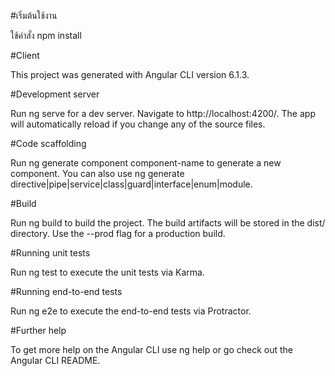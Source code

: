#เริ่มต้นใช้งาน

ใช้คำสั่ง npm install

#Client

This project was generated with Angular CLI version 6.1.3.

#Development server

Run ng serve for a dev server. Navigate to http://localhost:4200/. The app will automatically reload if you change any of the source files.

#Code scaffolding

Run ng generate component component-name to generate a new component. You can also use ng generate directive|pipe|service|class|guard|interface|enum|module.

#Build

Run ng build to build the project. The build artifacts will be stored in the dist/ directory. Use the --prod flag for a production build.

#Running unit tests

Run ng test to execute the unit tests via Karma.

#Running end-to-end tests

Run ng e2e to execute the end-to-end tests via Protractor.

#Further help

To get more help on the Angular CLI use ng help or go check out the Angular CLI README.
